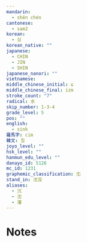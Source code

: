 ```yaml
---
mandarin:
  - shěn chén
cantonese:
  - sam2
korean:
  - 심
korean_native: ""
japanese:
  - CHIN
  - JIN
  - SHIN
japanese_nanori: ""
vietnamese:
middle_chinese_initial: ɕ
middle_chinese_final: iɪm
stroke_count: "7"
radical: 水
skip_number: 1-3-4
grade_level: 5
pos: ""
english:
  - sink
羅馬字: cim
韓文: 침
joyo_level: ""
hsk_level: ""
hanmun_edu_level: ""
danayo_id: 5126
mc_id: 1231
graphemic_classification: 冘
stand_in: 沈没
aliases:
  - 沉
  - 沈
  - 瀋
---
```


# Notes

